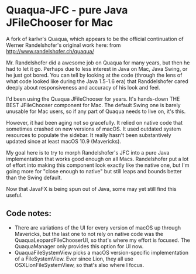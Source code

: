 Quaqua-JFC - pure Java JFileChooser for Mac
======

A fork of karlvr's Quaqua, which appears to be the official continuation of Werner Randelshofer's original work here: from http://www.randelshofer.ch/quaqua/

Mr. Randelshofer did a awesome job on Quaqua for many years, but then he had to let it go. Perhaps due to less interest in Java on Mac, Java Swing, or he just got bored. You can tell by looking at the code (through the lens of what code looked like during the Java 1.5-1.6 era) that Randdelshofer cared deeply about responsiveness and accuracy of his look and feel. 

I'd been using the Quaqua JFileChooser for years. It's hands-down THE BEST JFileChooser component for Mac. The default Swing one is barely unusable for Mac users, so if any part of Quaqua needs to live on, it's this.

However, it had been aging not so gracefully. It relied on native code that sometimes crashed on new versions of macOS. It used outdated system resources to populate the sidebar. It really hasn't been substantively updated since at least macOS 10.9 (Mavericks).

My goal here is to try to morph Randelshofer's JFC into a pure Java implementation that works good enough on all Macs. Randelshofer put a lot of effort into making this component look exactly like the native one, but I'm going more for "close enough to native" but still leaps and bounds better than the Swing default.

Now that JavaFX is being spun out of Java, some may yet still find this useful.




Code notes:
-----------

- There are variations of the UI for every version of macOS up through Mavericks, but the last one to not rely on native code was the QuaquaLeopardFileChooserUI, so that's where my effort is focused. The QuaquaManager only provides this option for UI now.
- QuaquaFileSystemView picks a macOS version-specific implementation of a FileSystemView. Ever since Lion, they all use OSXLionFileSystemView, so that's also where I focus.

